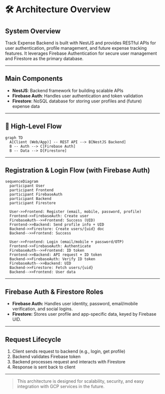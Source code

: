 # 🛠️ Architecture Overview

## System Overview

Track Expense Backend is built with NestJS and provides RESTful APIs for user authentication, profile management, and future expense tracking features. It leverages Firebase Authentication for secure user management and Firestore as the primary database.

---

## Main Components

- **NestJS**: Backend framework for building scalable APIs
- **Firebase Auth**: Handles user authentication and token validation
- **Firestore**: NoSQL database for storing user profiles and (future) expense data

---

## 🔄 High-Level Flow

```mermaid
graph TD
  A[Client (Web/App)] -- REST API --> B[NestJS Backend]
  B -- Auth --> C[Firebase Auth]
  B -- Data --> D[Firestore]
```

---

## Registration & Login Flow (with Firebase Auth)

```mermaid
sequenceDiagram
  participant User
  participant Frontend
  participant FirebaseAuth
  participant Backend
  participant Firestore

  User->>Frontend: Register (email, mobile, password, profile)
  Frontend->>FirebaseAuth: Create user
  FirebaseAuth-->>Frontend: Success (UID)
  Frontend->>Backend: Send profile info + UID
  Backend->>Firestore: Create users/{uid} doc
  Backend-->>Frontend: Success

  User->>Frontend: Login (email/mobile + password/OTP)
  Frontend->>FirebaseAuth: Authenticate
  FirebaseAuth-->>Frontend: ID token
  Frontend->>Backend: API request + ID token
  Backend->>FirebaseAuth: Verify ID token
  FirebaseAuth-->>Backend: UID
  Backend->>Firestore: Fetch users/{uid}
  Backend-->>Frontend: User data
```

---

## Firebase Auth & Firestore Roles
- **Firebase Auth:** Handles user identity, password, email/mobile verification, and social logins.
- **Firestore:** Stores user profile and app-specific data, keyed by Firebase UID.

---

## Request Lifecycle
1. Client sends request to backend (e.g., login, get profile)
2. Backend validates Firebase token
3. Backend processes request and interacts with Firestore
4. Response is sent back to client

---

> This architecture is designed for scalability, security, and easy integration with GCP services in the future. 